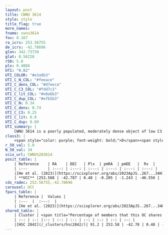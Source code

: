 ```yaml
---
layout: post
title: CWNU 3614
style: style
title_flag: true
more_names: 
fname: cwnu3614
fov: 0.167
ra_icrs: 253.56755
de_icrs: -42.78696
glon: 342.73739
glat: 0.56228
r50: 5.0
plx: 0.4804
UTI: "0.02"
UTI_COLOR: "#e3a9b3"
UTI_C_N_COL: "#feeace"
UTI_C_dens_COL: "#d7eeca"
UTI_C_C3_COL: "#fdd7c3"
UTI_C_lit_COL: "#e0a6b3"
UTI_C_dup_COL: "#efb5b3"
UTI_C_N: 0.34
UTI_C_dens: 0.74
UTI_C_C3: 0.25
UTI_C_lit: 0.0
UTI_C_dup: 0.09
UTI_summary: |
    CWNU 3614 is a poorly populated, moderately dense object of low C3 quality. It was recently reported in the literature.<br><br><span style="color: #99180f; font-weight: bold;">Warning: </span>This is very likely a duplicate object, which shares a large percentage of members with at least one previously reported entry.
class3: |
    <span style="color: purple; font-weight: bold;">D</span><span style="color: #FFC300; font-weight: bold;">B</span>
r_50_val: 5.0
N_50_val: 34
scix_url: CWNU%203614
posit_table: |
    | Reference    | RA    | DEC   | Plx  | pmRA  | pmDE   |  Rv  |
    | :---         | :---: | :---: | :---: | :---: | :---: | :---: |
    |[He et al. (2023)](https://scixplorer.org/abs/2023ApJS..267...34H) | 253.577 | -42.777 | 0.479 | -0.209 | -1.246 | -46.56 |
    | **UCC** |253.568 | -42.787 | 0.48 | -0.205 | -1.243 | -46.556 | 
cds_radec: 253.56755,-42.78696
carousel: UCC
fpars_table: |
    | Reference |  Values |
    | :---  |  :---:  |
    | [He et al. (2023)](https://scixplorer.org/abs/2023ApJS..267...34H) | `A0=2.95, m-M=11.4, logA=7.8` |
shared_table: |
    | Cluster | <span title="Percentage of members that this OC shares with the ones listed">%</span>   | RA   | DEC   | Plx   | pmRA  | pmDE  | Rv | UTI |
    | :-: | :-: |:-: | :-: | :-: | :-: | :-: | :-: | :-: |
    |[HSC 2842](/_clusters/hsc2842/)| 91.2 | 253.58 | -42.78 | 0.48 | -0.19 | -1.24 | -40.59 |0.39 |
---
```

